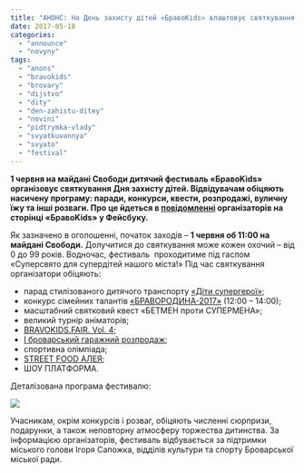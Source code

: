 ```yaml
---
title: "АНОНС: На День захисту дітей «БравоKids» влаштовує святкування у Броварах"
date: 2017-05-18
categories: 
  - "announce"
  - "novyny"
tags: 
  - "anons"
  - "bravokids"
  - "brovary"
  - "dijstvo"
  - "dity"
  - "den-zahistu-ditey"
  - "novini"
  - "pidtrymka-vlady"
  - "svyatkuvannya"
  - "svyato"
  - "festival"
---
```


**1 червня на майдані Свободи дитячий фестиваль «БравоKids» організовує святкування Дня захисту дітей. Відвідувачам обіцяють насичену програму: паради, конкурси, квести, розпродажі, вуличну їжу та інші розваги. Про це йдеться в [повідомленні](https://www.facebook.com/bravokidsbrovary/photos/pcb.428088154222698/428088127556034/) організаторів на сторінці «БравоKids» у Фейсбуку.**

Як зазначено в оголошенні, початок заходів – **1 червня об 11:00 на майдані Свободи.** Долучитися до святкування може кожен охочий – від 0 до 99 років. Водночас, фестиваль  проходитиме під гаслом «Суперсвято для супердітей нашого міста!» Під час святкування організатори обіцяють:

- парад стилізованого дитячого транспорту [«Діти супергерої»](https://www.facebook.com/bravokidsbrovary/posts/428223317542515);
- конкурс сімейних талантів [«БРАВОРОДИНА-2017»](https://www.facebook.com/bravokidsbrovary/posts/429222447442602) (12:00 – 14:00);
- масштабний святковий квест «БЕТМЕН проти СУПЕРМЕНА»;
- великий турнір аніматорів;
- [BRAVOKIDS.FAIR. Vol. 4](https://mpz.brovary.org/anons-igry-konkursy-ta-majster-klasy-9-kvitnya-na-svyatkuvanni-richnytsi-bravokids/);
- [І броварський гаражний розпродаж](https://www.facebook.com/bravokidsbrovary/posts/429029024128611);
- спортивна олімпіада;
- [STREET FOOD АЛЕЯ](https://www.facebook.com/bravokidsbrovary/posts/429029024128611);
- ШОУ ПЛАТФОРМА.

Деталізована програма фестивалю:

[![](https://mpz.brovary.org/wp-content/uploads/2017/05/18447922_1271232952975603_1324664519_n.jpg)](https://mpz.brovary.org/wp-content/uploads/2017/05/18447922_1271232952975603_1324664519_n.jpg)

Учасникам, окрім конкурсів і розваг, обіцяють численні сюрпризи, подарунки, а також неповторну атмосферу торжества дитинства. За інформацією організаторів, фестиваль відбувається за підтримки міського голови Ігоря Сапожка, відділів культури та спорту Броварської міської ради.
